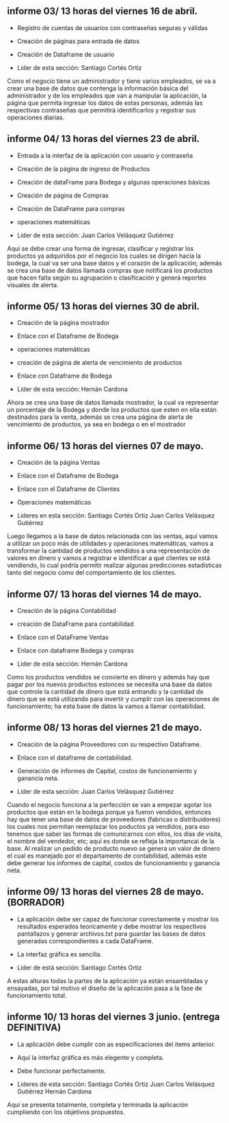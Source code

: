 
## informe 03/ 13 horas del viernes 16 de abril.
- Registro de cuentas de usuarios con contraseñas seguras y válidas
- Creación de páginas para entrada de datos
- Creación de Dataframe de usuario
 
 - Lider de esta sección:
   Santiago Cortés Ortiz


Como el negocio tiene un administrador y tiene varios empleados,
se va a crear una base de datos que contenga la información básica 
del administrador  y de los empleados que van a manipular la aplicación,
la página que permita ingresar los datos de estas personas, además las respectivas 
contraseñas que permitirá identificarlos y registrar sus operaciones diarias.


## informe 04/ 13 horas del viernes 23 de abril.

- Entrada a la interfaz de la aplicación con usuario y contraseña
- Creación de la página de ingreso de Productos
- Creación de dataFrame para Bodega y algunas operaciones básicas
- Creación de página de Compras 
- Creación de DataFrame para compras
- operaciones matemáticas

- Lider de esta sección:
  Juan Carlos Velásquez Gutiérrez

Aquí se debe crear una forma de ingresar, clasificar y registrar los productos
ya adquiridos por el negocio los cuales se dirigen hacia la bodega, la cual 
va ser una base datos y el corazón de la aplicación; además se crea una base de datos
llamada compras que notificará los productos que hacen falta según su agrupación o clasificación
y generá reportes visuales de alerta.



## informe 05/ 13 horas del viernes 30 de abril.
- Creación de la página mostrador
- Enlace con el Dataframe de Bodega
- operaciones matemáticas
- creación de página de alerta de vencimiento de productos
- Enlace con Dataframe de Bodega

- Lider de esta sección:
  Hernán Cardona

Ahora se crea una base de datos llamada mostrador, la cual va representar
un porcentaje de la Bodega y donde los productos que esten en ella están destinados para 
la venta, además se crea una página de alerta de vencimiento de productos, ya sea en bodega 
o en el mostrador


## informe 06/ 13 horas del viernes 07 de mayo.
- Creación de la página Ventas
- Enlace con el Dataframe de Bodega
- Enlace con el Dataframe de Clientes
- Operaciones matemáticas

- Lideres en esta sección:
  Santiago Cortés Ortiz
  Juan Carlos Velásquez Gutiérrez


Luego llegamos a la base de datos relacionada con las ventas, aquí vamos a 
utilizar un poco más de utilidades y operaciones matemáticas, vamos a transformar la cantidad 
de productos vendidos a una representación de valores en dinero y vamos a registrar e identificar 
a qué clientes se está vendiendo, lo cual podría permitir realizar algunas predicciones estadísticas
tanto del negocio como del comportamiento de los clientes.


  
## informe 07/ 13 horas del viernes 14 de mayo.
- Creación de la página Contabilidad
- creación de DataFrame para contabilidad
- Enlace con el DataFrame Ventas
- Enlace con dataframe Bodega y compras

- Lider de esta sección:
  Hernán Cardona

Como los productos vendidos se convierte en dinero y además hay que pagar por los
nuevos productos estonces se necesita una base da datos que controle la cantidad 
de dinero que está entrando y la cantidad de dinero que se está utilizando para
invertir y cumplir con las operaciones de funcionamiento; ha esta base de datos
la vamos a llamar contabilidad.

  

## informe 08/ 13 horas del viernes 21 de mayo.
- Creación de la página Proveedores con su respectivo Dataframe.
- Enlace con el dataframe de contabilidad.
- Generación de informes de Capital, costos de funcionamiento y ganancia neta.

- Lider de esta sección:
  Juan Carlos Velásquez Gutiérrez

Cuando el negocio funciona a la perfección se van a empezar agotar los productos
que están en la bodega porque ya fueron vendidos, entonces hay que tener una base de datos
de proveedores (fabricas o distribuidores) los cuales nos permitan reemplazar los poductos ya vendidos, 
para eso tenemos que saber las formas de comunicarnos con ellos, los días de visita, el nombre del
vendedor, etc; aquí es donde se refleja la importancai de la base.  Al realizar un pedido de
producto nuevo se genera un valor de dinero el cual es manejado por el departamento de contabilidad,
además este debe generar los informes de capital, costos de funcionamiento y ganancia neta.


 

## informe 09/ 13 horas del viernes 28 de mayo. (BORRADOR)
- La aplicación debe ser capaz de funcionar correctamente y mostrar los resultados
  esperados teoricamente y debe mostrar los respectivos pantallazos y generar archivos.txt para
  guardar las bases de datos generadas correspondientes a cada DataFrame.
  
- La interfaz gráfica es sencilla. 

- Lider de está sección:
  Santiago Cortés Ortiz

A estas alturas todas la partes de la aplicación ya están ensambladas y ensayadas,
por tal motivo el diseño de la aplicación pasa a la fase de funcionamiento total.


  
  
## informe 10/ 13 horas del viernes 3 junio. (entrega DEFINITIVA)
- La aplicación debe cumplir con as especificaciones del items anterior.
- Aquí la interfaz gráfica es más elegente y completa.
- Debe funcionar perfectamente.

- Lideres de esta sección:
  Santiago Cortés Ortiz
  Juan Carlos Velásquez Gutiérrez
  Hernán Cardona

Aquí se presenta totalmente, completa y terminada la aplicación cumpliendo con los 
objetivos propuestos.


   
